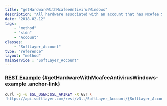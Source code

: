 ```yaml
---
title: "getHardwareWithMcafeeAntivirusWindows"
description: "All hardware associated with an account that has McAfee Secure AntiVirus for Windows software components."
date: "2018-02-12"
tags:
    - "method"
    - "sldn"
    - "Account"
classes:
    - "SoftLayer_Account"
type: "reference"
layout: "method"
mainService : "SoftLayer_Account"
---
```


### [REST Example](#getHardwareWithMcafeeAntivirusWindows-example) <a href="/article/rest/"><i class="fas fa-question"></i></a> {#getHardwareWithMcafeeAntivirusWindows-example .anchor-link} 
```bash
curl -g -u $SL_USER:$SL_APIKEY -X GET \
'https://api.softlayer.com/rest/v3.1/SoftLayer_Account/{SoftLayer_AccountID}/getHardwareWithMcafeeAntivirusWindows'
```
